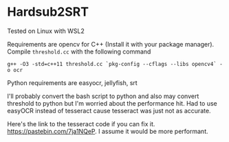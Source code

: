 # Hardsub2SRT

Tested on Linux with WSL2

Requirements are opencv for C++ (Install it with your package manager).
Compile `threshold.cc` with the following command
```
g++ -O3 -std=c++11 threshold.cc `pkg-config --cflags --libs opencv4` -o ocr
```

Python requirements are easyocr, jellyfish, srt

I'll probably convert the bash script to python and also may convert threshold to python but I'm worried about the performance hit.
Had to use easyOCR instead of tesseract cause tesseract was just not as accurate.

Here's the link to the tesseract code if you can fix it. https://pastebin.com/7ja1NQeP. I assume it would be more performant.
